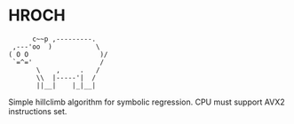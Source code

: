 # HROCH

```
      c~~p ,---------.
 ,---'oo  )           \
( O O                  )/
 `=^='                 /
       \    ,     .   /
       \\  |-----'|  /
       ||__|    |_|__|
```

  Simple hillclimb algorithm for symbolic regression.
  CPU must support AVX2 instructions set.
